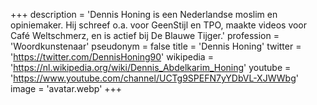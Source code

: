 +++
description = 'Dennis Honing is een Nederlandse moslim en opiniemaker. Hij schreef o.a. voor GeenStijl en TPO, maakte videos voor Café Weltschmerz, en is actief bij De Blauwe Tijger.'
profession = 'Woordkunstenaar'
pseudonym = false
title = 'Dennis Honing'
twitter = 'https://twitter.com/DennisHoning90'
wikipedia = 'https://nl.wikipedia.org/wiki/Dennis_Abdelkarim_Honing'
youtube = 'https://www.youtube.com/channel/UCTg9SPEFN7yYDbVL-XJWWbg'
image = 'avatar.webp'
+++
